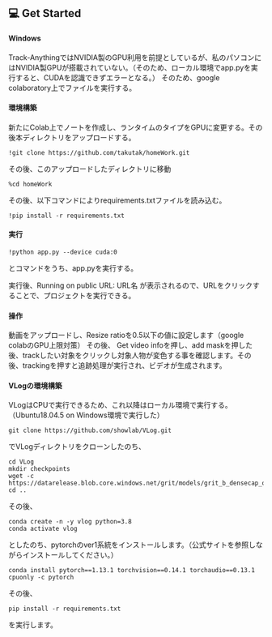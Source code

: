 ## :computer: Get Started
#### Windows

Track-AnythingではNVIDIA製のGPU利用を前提としているが、私のパソコンにはNVIDIA製GPUが搭載されていない。（そのため、ローカル環境でapp.pyを実行すると、CUDAを認識できずエラーとなる。）
そのため、google colaboratory上でファイルを実行する。

#### 環境構築
新たにColab上でノートを作成し、ランタイムのタイプをGPUに変更する。その後本ディレクトリをアップロードする。
```
!git clone https://github.com/takutak/homeWork.git
```
その後、このアップロードしたディレクトリに移動
```
%cd homeWork
```
その後、以下コマンドによりrequirements.txtファイルを読み込む。
```
!pip install -r requirements.txt
```

#### 実行
```
!python app.py --device cuda:0
```
とコマンドをうち、app.pyを実行する。

実行後、Running on public URL: URL名
が表示されるので、URLをクリックすることで、プロジェクトを実行できる。

#### 操作
動画をアップロードし、Resize ratioを0.5以下の値に設定します（google colabのGPU上限対策）
その後、  Get video infoを押し、add maskを押した後、trackしたい対象をクリックし対象人物が変色する事を確認します。その後、trackingを押すと追跡処理が実行され、ビデオが生成されます。

#### VLogの環境構築
VLogはCPUで実行できるため、これ以降はローカル環境で実行する。（Ubuntu18.04.5 on Windows環境で実行した）
```
git clone https://github.com/showlab/VLog.git
```
でVLogディレクトリをクローンしたのち、
```
cd VLog
mkdir checkpoints
wget -c https://datarelease.blob.core.windows.net/grit/models/grit_b_densecap_objectdet.pth
cd ..
```
その後、
```
conda create -n -y vlog python=3.8
conda activate vlog
```
としたのち、pytorchのver1系統をインストールします。（公式サイトを参照しながらインストールしてください。）
```
conda install pytorch==1.13.1 torchvision==0.14.1 torchaudio==0.13.1 cpuonly -c pytorch
```
その後、
```
pip install -r requirements.txt
```
を実行します。
